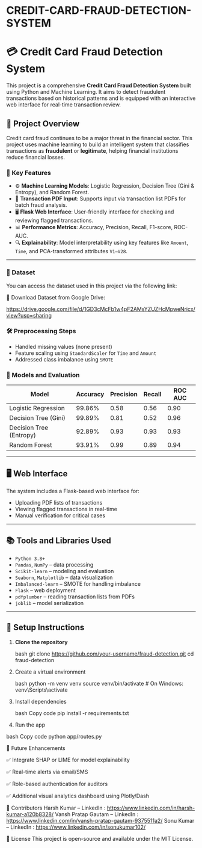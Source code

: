 # CREDIT-CARD-FRAUD-DETECTION-SYSTEM
# 💳 Credit Card Fraud Detection System

This project is a comprehensive **Credit Card Fraud Detection System** built using Python and Machine Learning. It aims to detect fraudulent transactions based on historical patterns and is equipped with an interactive web interface for real-time transaction review.

## 📌 Project Overview

Credit card fraud continues to be a major threat in the financial sector. This project uses machine learning to build an intelligent system that classifies transactions as **fraudulent** or **legitimate**, helping financial institutions reduce financial losses.

### 🎯 Key Features

- ⚙️ **Machine Learning Models**: Logistic Regression, Decision Tree (Gini & Entropy), and Random Forest.
- 📄 **Transaction PDF Input**: Supports input via transaction list PDFs for batch fraud analysis.
- 🖥️ **Flask Web Interface**: User-friendly interface for checking and reviewing flagged transactions.
- 📊 **Performance Metrics**: Accuracy, Precision, Recall, F1-score, ROC-AUC.
- 🔍 **Explainability**: Model interpretability using key features like `Amount`, `Time`, and PCA-transformed attributes `V1–V28`.
---

### 📂 Dataset

You can access the dataset used in this project via the following link:

🔗 Download Dataset from Google Drive:

https://drive.google.com/file/d/1GD3cMcFb1w4pF2AMsYZUZHcMpweNricx/view?usp=sharing


### 🛠 Preprocessing Steps

- Handled missing values (none present)
- Feature scaling using `StandardScaler` for `Time` and `Amount`
- Addressed class imbalance using `SMOTE`

### 🧪 Models and Evaluation

| Model                     | Accuracy | Precision | Recall | ROC AUC |
|--------------------------|----------|-----------|--------|---------|
| Logistic Regression      | 99.86%   | 0.58      | 0.56   | 0.90    |
| Decision Tree (Gini)     | 99.89%   | 0.81      | 0.52   | 0.96    |
| Decision Tree (Entropy)  | 92.89%   | 0.93      | 0.93   | 0.93    |
| Random Forest            | 93.91%   | 0.99      | 0.89   | 0.94    |

---

## 🖥️ Web Interface

The system includes a Flask-based web interface for:

- Uploading PDF lists of transactions
- Viewing flagged transactions in real-time
- Manual verification for critical cases


---

## 📚 Tools and Libraries Used

- `Python 3.8+`
- `Pandas`, `NumPy` – data processing
- `Scikit-learn` – modeling and evaluation
- `Seaborn`, `Matplotlib` – data visualization
- `Imbalanced-learn` – SMOTE for handling imbalance
- `Flask` – web deployment
- `pdfplumber` – reading transaction lists from PDFs
- `joblib` – model serialization

---

## 🚀 Setup Instructions

1. **Clone the repository**

   bash
   git clone https://github.com/your-username/fraud-detection.git
   cd fraud-detection
2. Create a virtual environment

   bash
   python -m venv venv
   source venv/bin/activate  # On Windows: venv\Scripts\activate

3. Install dependencies

   bash
   Copy code
   pip install -r requirements.txt

4. Run the app

  bash
  Copy code
  python app/routes.py


🔐 Future Enhancements

✅ Integrate SHAP or LIME for model explainability

✅ Real-time alerts via email/SMS

✅ Role-based authentication for auditors

✅ Additional visual analytics dashboard using Plotly/Dash

🙌 Contributors
Harsh Kumar – LinkedIn : https://www.linkedin.com/in/harsh-kumar-a120b8328/
Vansh Pratap Gautam – LinkedIn : https://www.linkedin.com/in/vansh-pratap-gautam-9375511a2/
Sonu Kumar – LinkedIn : https://www.linkedin.com/in/sonukumar102/

📄 License
This project is open-source and available under the MIT License.

